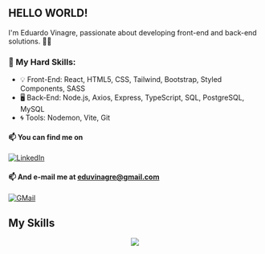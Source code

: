 ## HELLO WORLD!


I'm Eduardo Vinagre, passionate about developing front-end and back-end solutions. 👨‍💻

### 🚀 My Hard Skills:
- 💡 Front-End: React, HTML5, CSS, Tailwind, Bootstrap, Styled Components, SASS
- 🖥️ Back-End: Node.js, Axios, Express, TypeScript, SQL, PostgreSQL, MySQL
- 🌀 Tools: Nodemon, Vite, Git

#### 📫 You can find me on 
[![LinkedIn](https://skillicons.dev/icons?i=linkedin&theme=dark)](https://www.linkedin.com/in/eduvinagre)

#### 📫 And e-mail me at [eduvinagre@gmail.com](mailto:eduvinagre@gmail.com)
[![GMail](https://skillicons.dev/icons?i=gmail&theme=dark)](mailto:eduvinagre@gmail.com)

## My Skills
<p align="center">
  <a href="https://skillicons.dev">
    <img src="https://skillicons.dev/icons?i=js,nodejs,ts,react,express,redux,tailwind,mysql,postgres,sequelize,sass,styledcomponents,bootstrap,css,html,git,vite,vitest,jest,npm,notion&theme=dark" />
  </a>
</p>
